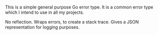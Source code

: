 This is a simple general purpose Go error type.
It is a common error type which I intend to use in all my projects.

No reflection.
Wraps errors, to create a stack trace.
Gives a JSON representation for logging purposes.
